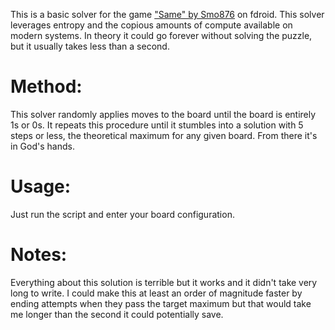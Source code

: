 This is a basic solver for the game ["Same" by Smo876](https://gitlab.com/Smo876/Same) on fdroid. This solver leverages entropy and the copious amounts of compute available on modern systems. In theory it could go forever without solving the puzzle, but it usually takes less than a second.

# Method:
This solver randomly applies moves to the board until the board is entirely 1s or 0s. It repeats this procedure until it stumbles into a solution with 5 steps or less, the theoretical maximum for any given board. From there it's in God's hands.

# Usage:
Just run the script and enter your board configuration.

# Notes:
Everything about this solution is terrible but it works and it didn't take very long to write. I could make this at least an order of magnitude faster by ending attempts when they pass the target maximum but that would take me longer than the second it could potentially save.
